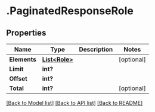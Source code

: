 # .PaginatedResponseRole
## Properties

Name | Type | Description | Notes
------------ | ------------- | ------------- | -------------
**Elements** | [**List&lt;Role&gt;**](Role.md) |  | [optional] 
**Limit** | **int?** |  | 
**Offset** | **int?** |  | 
**Total** | **int?** |  | [optional] 

[[Back to Model list]](../README.md#documentation-for-models) [[Back to API list]](../README.md#documentation-for-api-endpoints) [[Back to README]](../README.md)

